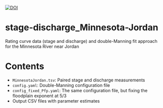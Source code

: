 [![DOI](https://zenodo.org/badge/DOI/10.5281/zenodo.10334289.svg)](https://doi.org/10.5281/zenodo.10334289)

# stage-discharge_Minnesota-Jordan
Rating curve data (stage and discharge) and double-Manning fit approach for the Minnesota River near Jordan

# Contents

* `MinnesotaJordan.tsv`: Paired stage and discharge measurements
* `config.yaml`: Double-Manning configuration file
* `config_fixed_Pfp.yaml`: The same configuration file, but fixing the floodplain exponent at 5/3
* Output CSV files with parameter estimates
